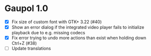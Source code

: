 Gaupol 1.0
==========

* [x] Fix size of custom font with GTK+ 3.22 (#40)
* [x] Show an error dialog if the integrated video player fails
      to initialize playback due to e.g. missing codecs
* [x] Fix error trying to undo more actions than exist when holding down
      Ctrl+Z (#38)
* [ ] Update translations
